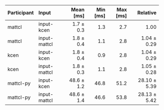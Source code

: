 | Participant | Input | Mean [ms] | Min [ms] | Max [ms] | Relative |
|:---|:---|---:|---:|---:|---:|
| mattcl | input-kcen | 1.7 ± 0.3 | 1.3 | 2.7 | 1.00 |
| mattcl | input-mattcl | 1.8 ± 0.4 | 1.1 | 2.8 | 1.04 ± 0.29 |
| kcen | input-kcen | 1.8 ± 0.4 | 0.9 | 2.8 | 1.04 ± 0.29 |
| kcen | input-mattcl | 1.8 ± 0.3 | 1.1 | 2.8 | 1.05 ± 0.28 |
| mattcl-py | input-kcen | 48.6 ± 1.2 | 46.8 | 51.2 | 28.10 ± 5.39 |
| mattcl-py | input-mattcl | 48.6 ± 1.4 | 46.6 | 53.8 | 28.13 ± 5.42 |

